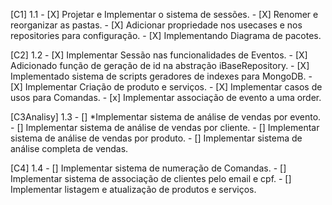 [C1] 1.1
    - [X] Projetar e Implementar o sistema de sessões.
    - [X] Renomer e reorganizar as pastas.
    - [X] Adicionar propriedade nos usecases e nos repositories para configuração.
    - [X] Implementando Diagrama de pacotes.

[C2] 1.2
    - [X] Implementar Sessão nas funcionalidades de Eventos.
    - [X] Adicionado função de geração de id na abstração iBaseRepository.
    - [X] Implementado sistema de scripts geradores de indexes para MongoDB.
    - [X] Implementar Criação de produto e serviços.
    - [X] Implementar casos de usos para Comandas.
    - [x] Implementar associação de evento a uma order.


[C3Analisy] 1.3
    - [] *Implementar sistema de análise de vendas por evento.
    - [] Implementar sistema de análise de vendas por cliente.
    - [] Implementar sistema de análise de vendas por produto.
    - [] Implementar sistema de análise completa de vendas.

[C4] 1.4
    - [] Implementar sistema de numeração de Comandas.
    - [] Implementar sistema de associação de clientes pelo email e cpf.
    - [] Implementar listagem e atualização de produtos e serviços.
